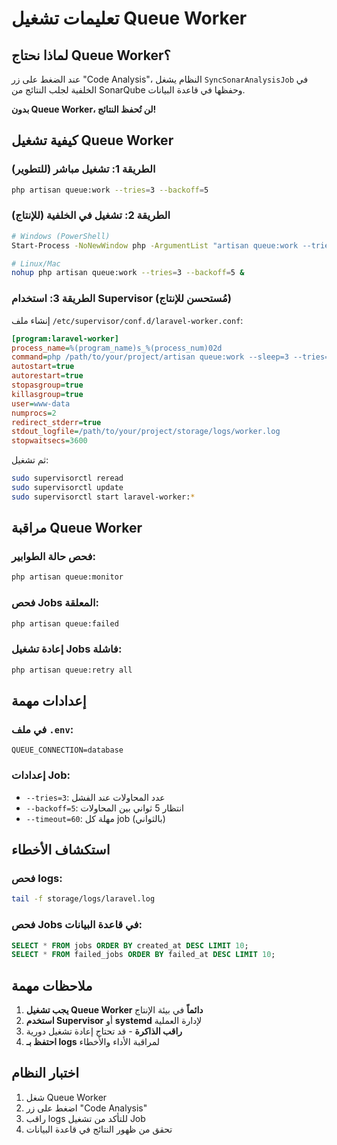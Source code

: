 # تعليمات تشغيل Queue Worker

## لماذا نحتاج Queue Worker؟

عند الضغط على زر "Code Analysis"، النظام يشغل `SyncSonarAnalysisJob` في الخلفية لجلب النتائج من SonarQube وحفظها في قاعدة البيانات.

**بدون Queue Worker، لن تُحفظ النتائج!**

## كيفية تشغيل Queue Worker

### الطريقة 1: تشغيل مباشر (للتطوير)
```bash
php artisan queue:work --tries=3 --backoff=5
```

### الطريقة 2: تشغيل في الخلفية (للإنتاج)
```bash
# Windows (PowerShell)
Start-Process -NoNewWindow php -ArgumentList "artisan queue:work --tries=3 --backoff=5"

# Linux/Mac
nohup php artisan queue:work --tries=3 --backoff=5 &
```

### الطريقة 3: استخدام Supervisor (مُستحسن للإنتاج)
إنشاء ملف `/etc/supervisor/conf.d/laravel-worker.conf`:
```ini
[program:laravel-worker]
process_name=%(program_name)s_%(process_num)02d
command=php /path/to/your/project/artisan queue:work --sleep=3 --tries=3 --max-time=3600
autostart=true
autorestart=true
stopasgroup=true
killasgroup=true
user=www-data
numprocs=2
redirect_stderr=true
stdout_logfile=/path/to/your/project/storage/logs/worker.log
stopwaitsecs=3600
```

ثم تشغيل:
```bash
sudo supervisorctl reread
sudo supervisorctl update
sudo supervisorctl start laravel-worker:*
```

## مراقبة Queue Worker

### فحص حالة الطوابير:
```bash
php artisan queue:monitor
```

### فحص Jobs المعلقة:
```bash
php artisan queue:failed
```

### إعادة تشغيل Jobs فاشلة:
```bash
php artisan queue:retry all
```

## إعدادات مهمة

### في ملف `.env`:
```env
QUEUE_CONNECTION=database
```

### إعدادات Job:
- `--tries=3`: عدد المحاولات عند الفشل
- `--backoff=5`: انتظار 5 ثواني بين المحاولات
- `--timeout=60`: مهلة كل job (بالثواني)

## استكشاف الأخطاء

### فحص logs:
```bash
tail -f storage/logs/laravel.log
```

### فحص Jobs في قاعدة البيانات:
```sql
SELECT * FROM jobs ORDER BY created_at DESC LIMIT 10;
SELECT * FROM failed_jobs ORDER BY failed_at DESC LIMIT 10;
```

## ملاحظات مهمة

1. **يجب تشغيل Queue Worker دائماً** في بيئة الإنتاج
2. **استخدم Supervisor** أو **systemd** لإدارة العملية
3. **راقب الذاكرة** - قد تحتاج إعادة تشغيل دورية
4. **احتفظ بـ logs** لمراقبة الأداء والأخطاء

## اختبار النظام

1. شغل Queue Worker
2. اضغط على زر "Code Analysis" 
3. راقب logs للتأكد من تشغيل Job
4. تحقق من ظهور النتائج في قاعدة البيانات
